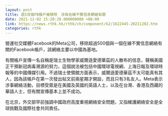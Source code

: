 ```yaml
---
layout: post
title: 逾5百個FB帳戶被移除　涉與在線不實信息網絡有關
date: 2021-12-02 15:20:28.000000000 +08:00
link: https://news.rthk.hk/rthk/ch/component/k2/1622445-20211202.htm
categories: rthk
---
```


營運社交媒體Facebook的Meta公司，移除超過500個與一個在線不實信息網絡有關的Facebook帳戶，該網絡主要以中國為基地。

有關帳戶宣傳一名自稱是瑞士生物學家威爾遜愛德華茲的人散布的信息，聲稱美國正干預新冠病毒溯源的努力，這個說法被包括中國環球電視網、上海日報及環球時報等的中國傳媒引用。不過瑞士使領館方面表示，威爾遜愛德華茲不太可能真有其人，因為該帳戶在第一次發出帖文前兩星期才開設，而且只有3名友人。Meta表示涉事網絡活動，目標受眾是在美國及英國的英語人士，以及在台灣、香港及西藏的華語人士，但有關宣傳基本上並不成功。

在北京，外交部早前強調中國政府高度重視網絡安全問題，又指維護網絡安全是全球挑戰及國際社會共同責任。
